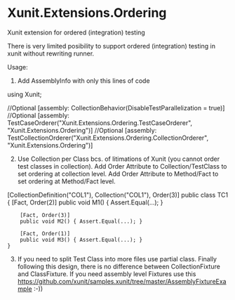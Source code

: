 # Xunit.Extensions.Ordering
Xunit extension for ordered (integration) testing

There is very limited posibility to support ordered (integration) testing in xunit without rewriting runner. 

Usage:

1. Add AssemblyInfo with only this lines of code

using Xunit;

//Optional
[assembly: CollectionBehavior(DisableTestParallelization = true)]
//Optional
[assembly: TestCaseOrderer("Xunit.Extensions.Ordering.TestCaseOrderer", "Xunit.Extensions.Ordering")]
//Optional
[assembly: TestCollectionOrderer("Xunit.Extensions.Ordering.CollectionOrderer", "Xunit.Extensions.Ordering")]

2. Use Collection per Class bcs. of litimations of Xunit (you cannot order test classes in collection). Add Order Attribute to Collection/TestClass to set ordering at collection level. Add Order Attribute to Method/Fact to set ordering at Method/Fact level.

[CollectionDefinition("COL1"), Collection("COL1"), Order(3)]
	public class TC1
	{
		[Fact, Order(2)]
		public void M1() { Assert.Equal(...); }

		[Fact, Order(3)]
		public void M2() { Assert.Equal(...); }

		[Fact, Order(1)]
		public void M3() { Assert.Equal(...); }
	}

3. If you need to split Test Class into more files use partial class. Finally following this design, there is no difference between CollectionFixture and ClassFixture. If you need assembly level Fixtures use this https://github.com/xunit/samples.xunit/tree/master/AssemblyFixtureExample :-))
